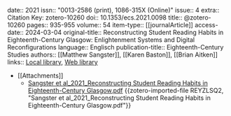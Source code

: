 date:: 2021
issn:: "0013-2586 (print), 1086-315X (Online)"
issue:: 4
extra:: Citation Key: zotero-10260
doi:: 10.1353/ecs.2021.0098
title:: @zotero-10260
pages:: 935-955
volume:: 54
item-type:: [[journalArticle]]
access-date:: 2024-03-04
original-title:: Reconstructing Student Reading Habits in Eighteenth-Century Glasgow: Enlightenment Systems and Digital Reconfigurations
language:: Englisch
publication-title:: Eighteenth-Century Studies
authors:: [[Matthew Sangster]], [[Karen Baston]], [[Brian Aitken]]
links:: [Local library](zotero://select/groups/2386895/items/R755UCPD), [Web library](https://www.zotero.org/groups/2386895/items/R755UCPD)

- [[Attachments]]
	- [Sangster et al_2021_Reconstructing Student Reading Habits in Eighteenth-Century Glasgow.pdf](zotero://select/groups/2386895/items/REYZLSQ2) {{zotero-imported-file REYZLSQ2, "Sangster et al_2021_Reconstructing Student Reading Habits in Eighteenth-Century Glasgow.pdf"}}